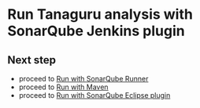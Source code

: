 # Run Tanaguru analysis with SonarQube Jenkins plugin


## Next step

* proceed to [Run with SonarQube Runner](run-with-sonar-runner.md)
* proceed to [Run with Maven](run-with-maven.md)
* proceed to [Run with SonarQube Eclipse plugin](run-with-eclipse.md)

